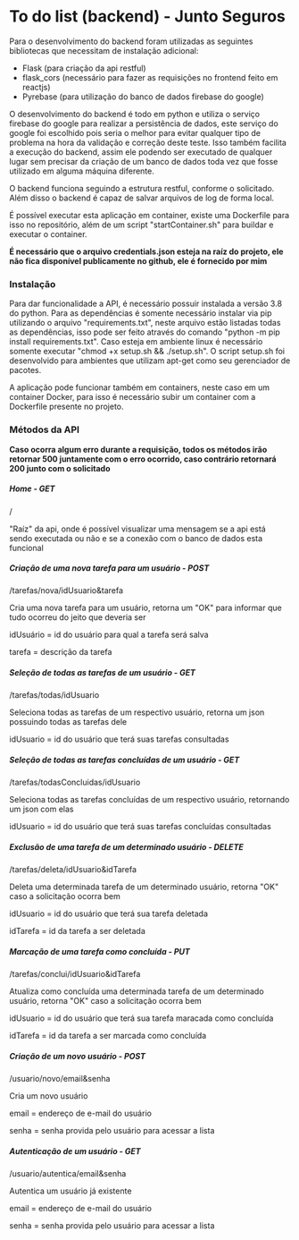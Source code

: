 # To do list (backend) - Junto Seguros

Para o desenvolvimento do backend foram utilizadas as seguintes bibliotecas que necessitam de instalação adicional:
- Flask (para criação da api restful)
- flask_cors (necessário para fazer as requisições no frontend feito em reactjs)
- Pyrebase (para utilização do banco de dados firebase do google)

O desenvolvimento do backend é todo em python e utiliza o serviço firebase do google para realizar a persistência de dados, este serviço do google foi escolhido pois seria o melhor para evitar qualquer tipo de problema na hora da validação e correção deste teste. Isso também facilita a execução do backend, assim ele podendo ser executado de qualquer lugar sem precisar da criação de um banco de dados toda vez que fosse utilizado em alguma máquina diferente.

O backend funciona seguindo a estrutura restful, conforme o solicitado. Além disso o backend é capaz de salvar arquivos de log de forma local.

É possível executar esta aplicação em container, existe uma Dockerfile para isso no repositório, além de um script "startContainer.sh" para buildar e executar o container.

**É necessário que o arquivo credentials.json esteja na raíz do projeto, ele não fica disponível publicamente no github, ele é fornecido por mim**

### Instalação

Para dar funcionalidade a API, é necessário possuir instalada a versão 3.8 do python. Para as dependências é somente necessário instalar via pip utilizando o arquivo "requirements.txt", neste arquivo estão listadas todas as dependências, isso pode ser feito através do comando "python -m pip install requirements.txt". Caso esteja em ambiente linux é necessário somente executar "chmod +x setup.sh && ./setup.sh". O script setup.sh foi desenvolvido para ambientes que utilizam apt-get como seu gerenciador de pacotes.

A aplicação pode funcionar também em containers, neste caso em um container Docker, para isso é necessário subir um container com a Dockerfile presente no projeto.

### Métodos da API

**Caso ocorra algum erro durante a requisição, todos os métodos irão retornar 500 juntamente com o erro ocorrido, caso contrário retornará 200 junto com o solicitado**

##### Home - GET
/

"Raíz" da api, onde é possível visualizar uma mensagem se a api está sendo executada ou não e se a conexão com o banco de dados esta funcional

##### Criação de uma nova tarefa para um usuário - POST
/tarefas/nova/idUsuario&tarefa

Cria uma nova tarefa para um usuário, retorna um "OK" para informar que tudo ocorreu do jeito que deveria ser

idUsuário = id do usuário para qual a tarefa será salva

tarefa = descrição da tarefa

##### Seleção de todas as tarefas de um usuário - GET
/tarefas/todas/idUsuario

Seleciona todas as tarefas de um respectivo usuário, retorna um json possuindo todas as tarefas dele

idUsuario = id do usuário que terá suas tarefas consultadas

##### Seleção de todas as tarefas concluídas de um usuário - GET
/tarefas/todasConcluidas/idUsuario

Seleciona todas as tarefas concluídas de um respectivo usuário, retornando um json com elas

idUsuario = id do usuário que terá suas tarefas concluídas consultadas

##### Exclusão de uma tarefa de um determinado usuário - DELETE
/tarefas/deleta/idUsuario&idTarefa

Deleta uma determinada tarefa de um determinado usuário, retorna "OK" caso a solicitação ocorra bem

idUsuario = id do usuário que terá sua tarefa deletada

idTarefa = id da tarefa a ser deletada

##### Marcação de uma tarefa como concluída - PUT
/tarefas/conclui/idUsuario&idTarefa

Atualiza como concluída uma determinada tarefa de um determinado usuário, retorna "OK" caso a solicitação ocorra bem

idUsuario = id do usuário que terá sua tarefa maracada como concluída

idTarefa = id da tarefa a ser marcada como concluída

##### Criação de um novo usuário - POST
/usuario/novo/email&senha

Cria um novo usuário

email = endereço de e-mail do usuário

senha = senha provida pelo usuário para acessar a lista

##### Autenticação de um usuário - GET
/usuario/autentica/email&senha

Autentica um usuário já existente

email = endereço de e-mail do usuário

senha = senha provida pelo usuário para acessar a lista
